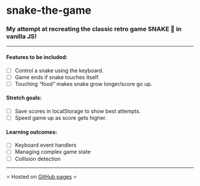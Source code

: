 # snake-the-game

### My attempt at recreating the classic retro game **SNAKE** 🐍 in vanilla JS!

--- 

#### Features to be included:
- [ ] Control a snake using the keyboard.
- [ ] Game ends if snake touches itself.
- [ ] Touching “food” makes snake grow longer/score go up.

#### Stretch goals: 
- [ ] Save scores in localStorage to show best attempts.
- [ ] Speed game up as score gets higher.

#### Learning outcomes: 
- [ ] Keyboard event handlers
- [ ] Managing complex game state
- [ ] Collision detection

--- 

⭐ Hosted on [GitHub pages](https://mariaalouisaa.github.io/snake-the-game/) ⭐
